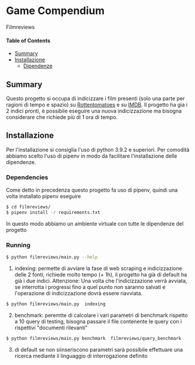 # Game Compendium
Filmreviews
#### Table of Contents
- [Summary](#summary)
- [Installazione](#Installazione)
  - [Dipendenze](#dipendenze)
  


## Summary
Questo progetto si occupa di indicizzare i film presenti (solo una parte per ragioni di tempo e spazio) su [Rottentomatoes](https://www.rottentomatoes.com/) e su [IMDB](https://www.imdb.com/). Il progetto ha gia i 2 indici pronti, è possibile eseguire una nuova indicizzazione ma bisogna considerare che richiede più di 1 ora di tempo.

## Installazione
Per l'installazione si consiglia l'uso di python 3.9.2 e superiori. Per comodità abbiamo scelto l'uso di pipenv in modo da facilitare l'installazione delle dipendenze.

### Dependencies

Come detto in precedenza questo progetto fa uso di pipenv, quindi una volta installato pipenv eseguire
```bash
$ cd filmreviews/
$ pipenv install -r requirements.txt
```
In questo modo abbiamo un ambiente virtuale con tutte le dipendenze del progetto

### Running

```bash
$ python filmreviews/main.py --help
```

1.	indexing: permette di avviare la fase di web scraping e indicizzazione delle 2 fonti, richiede molto tempo (+ 1h), il progetto ha già di default ha già i due indici. Attenzione: Una volta che l'indicizzazione verrà avviata, se interrotta i progressi fino a quel punto non saranno salvati e l'operazione di indicizzazione dovrà essere riavviata.

```bash
$ python filmreviews/main.py  indexing
```

2. benchmark: peremtte di calcolare i vari parametri di benchmark rispetto a 10 query di testing, bisogna passare il file contenente le query con i rispettivi "documenti rilevanti"
```bash
$ python filmreviews/main.py benchmark  filmreviews/query_benchmark
```
3. di default se non siinseriscono parametri sarà possibile effettuare una ricerca mediante il linguaggio di interrogazione definito
